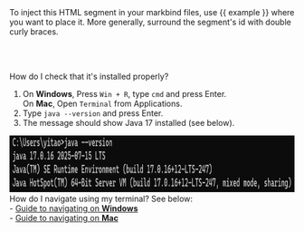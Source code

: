 <variable name="example">
To inject this HTML segment in your markbind files, use {{ example }} where you want to place it.
More generally, surround the segment's id with double curly braces.
</variable>

<br><br>

<!-- Shows a popup for instructions on verifying the installed Java version. -->
<variable name="verifyJava17Box">
<box type="info" dismissible>
How do I check that it's installed properly?

1. On **Windows**, Press `Win + R`, type `cmd` and press Enter.<br>
   On **Mac**, Open `Terminal` from Applications.<br>
2. Type `java --version` and press Enter. <br>
3. The message should show Java 17 installed (see below).

<img src="images/verify-java-17.png" alt="Image showing Java 17 installed" width="750" height="100"/>
</box>
</variable>

<!-- Shows a tooltip for instructions on navigating in the terminal. -->
<variable name="navigateGuideBox">
<box type="info" dismissible>
How do I navigate using my terminal? See below:<br>
   - <a href="https://www.lifewire.com/change-directories-in-command-prompt-5185508">
   Guide to navigating on <b>Windows</b></a> <br>
   - <a href="https://gomakethings.com/navigating-the-file-system-with-terminal/">
   Guide to navigating on <b>Mac</b></a>
</box>
</variable>


